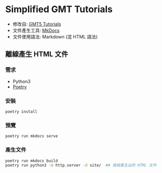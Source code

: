 # Simplified GMT Tutorials

- 修改自: [GMT5 Tutorials](https://jimmytseng79.github.io/GMT5_tutorials/)
- 文件產生工具: [MkDocs](https://www.mkdocs.org/)
- 文件使用語法: Markdown (混 HTML 語法)

## 離線產生 HTML 文件

### 需求
- Python3
- [Poetry](https://python-poetry.org/)

### 安裝
```
poetry install
```

### 預覽
```
poetry run mkdocs serve
```

### 產生文件
```bash
poetry run mkdocs build
poetry run python3 -m http.server -d site/  ## 檢視產生出的 HTML 文件
```
